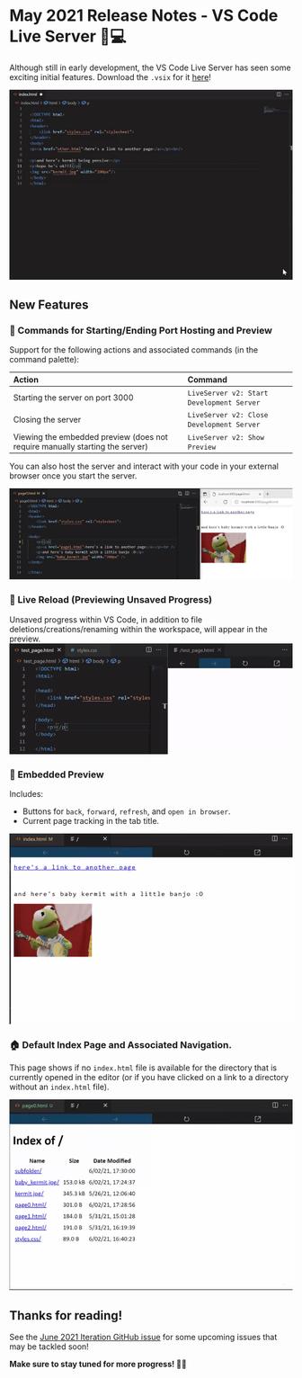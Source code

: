 # May 2021 Release Notes - VS Code Live Server 📡💻

Although still in early development, the VS Code Live Server has seen some exciting initial features. Download the `.vsix` for it [here](https://github.com/andreamah/VS-Code-LiveServer-V2-Extension/releases/tag/0.1)!

![Live Reload Demo With Screencast Mode](./images/v0_1/live-server-v0_1-overview.gif)

## New Features

### 📣 Commands for Starting/Ending Port Hosting and Preview

Support for the following actions and associated commands (in the command palette):

| Action                                                                       | Command                                   |
| :--------------------------------------------------------------------------- | :---------------------------------------- |
| Starting the server on port 3000                                             | `LiveServer v2: Start Development Server` |
| Closing the server                                                           | `LiveServer v2: Close Development Server` |
| Viewing the embedded preview (does not require manually starting the server) | `LiveServer v2: Show Preview`             |

You can also host the server and interact with your code in your external browser once you start the server.

![Browser Support Demo](./images/v0_1/browser-support-demo.gif)

### 🚀 Live Reload (Previewing Unsaved Progress)

Unsaved progress within VS Code, in addition to file deletions/creations/renaming within the workspace, will appear in the preview.
![Live Reload Demo](./images/v0_1/live-preview.gif)

### 👀 Embedded Preview

Includes:

- Buttons for `back`, `forward`, `refresh`, and `open in browser`.
- Current page tracking in the tab title.

![Page Navigation Demo](./images/v0_1/nav-demo.gif)

### 🏠 Default Index Page and Associated Navigation.

This page shows if no `index.html` file is available for the directory that is currently opened in the editor (or if you have clicked on a link to a directory without an `index.html` file).

![Index Page Demo](./images/v0_1/index-page-demo.gif)

## Thanks for reading!

See the [June 2021 Iteration GitHub issue](https://github.com/microsoft/vscode/issues/124608) for some upcoming issues that may be tackled soon!

**Make sure to stay tuned for more progress! 🐸💡**
